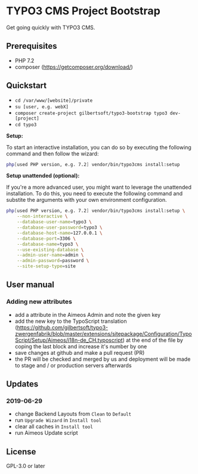 # TYPO3 CMS Project Bootstrap

Get going quickly with TYPO3 CMS.

## Prerequisites

* PHP 7.2
* composer (<https://getcomposer.org/download/>)

## Quickstart

* `cd /var/www/[website]/private`
* `su [user, e.g. webX]`
* `composer create-project gilbertsoft/typo3-bootstrap typo3 dev-[project]`
* `cd typo3`

**Setup:**

To start an interactive installation, you can do so by executing the following
command and then follow the wizard:

```bash
php[used PHP version, e.g. 7.2] vendor/bin/typo3cms install:setup
```

**Setup unattended (optional):**

If you're a more advanced user, you might want to leverage the unattended installation.
To do this, you need to execute the following command and substite the arguments
with your own environment configuration.

```bash
php[used PHP version, e.g. 7.2] vendor/bin/typo3cms install:setup \
    --non-interactive \
    --database-user-name=typo3 \
    --database-user-password=typo3 \
    --database-host-name=127.0.0.1 \
    --database-port=3306 \
    --database-name=typo3 \
    --use-existing-database \
    --admin-user-name=admin \
    --admin-password=password \
    --site-setup-type=site
```

## User manual

### Adding new attributes

* add a attribute in the Aimeos Admin and note the given key
* add the new key to the TypoScript translation
  (<https://github.com/gilbertsoft/typo3-zwergenfabrik/blob/master/extensions/sitepackage/Configuration/TypoScript/Setup/Aimeos/i18n-de_CH.typoscript>)
  at the end of the file by coping the last block and increase it's number by
  one
* save changes at github and make a pull request (PR)
* the PR will be checked and merged by us and deployment will be made to
  stage and / or production servers afterwards

## Updates

### 2019-06-29

* change Backend Layouts from `Clean` to `Default`
* run `Upgrade Wizard` in `Install tool`
* clear all caches in `Install tool`
* run Aimeos Update script

## License

GPL-3.0 or later

